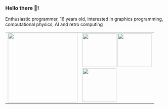 ### Hello there 👋!

Enthusiastic programmer, 16 years old, interested in graphics programming, computational physics, AI and retro computing

<table> 
   <tr> 
      <td><picture>
  <source
    srcset="https://leetcard.jacoblin.cool/Yilmaz04?theme=dark&font=Noto%20Sans%20Hanifi%20Rohingya&bg_color=0d1117&title_color=c7cfd8&text_color=979da3&border_color=30363d&ext=activity"
    media="(prefers-color-scheme: dark)"
  />
  <source
    srcset="https://leetcard.jacoblin.cool/Yilmaz04?theme=light&font=Noto%20Sans%20Hanifi%20Rohingya&ext=activity"
    media="(prefers-color-scheme: light), (prefers-color-scheme: no-preference)"
  />
  <img src="https://leetcard.jacoblin.cool/Yilmaz04?theme=dark&font=Noto%20Sans%20Hanifi%20Rohingya&bg_color=0d1117&title_color=c7cfd8&text_color=979da3&border_color=30363d&ext=activity" height="220px" />
</picture></td> 
      <td><div>
  <picture>
    <source
      srcset="https://github-readme-stats.vercel.app/api?username=Yilmaz4&custom_title=My%20GitHub%20stats&theme=dark&bg_color=101010&title_color=efefef&text_color=979da3&border_color=30363d&hide=issues,contribs&show_icons=true"
      media="(prefers-color-scheme: dark)"
    />
    <source
      srcset="https://github-readme-stats.vercel.app/api?username=Yilmaz4&custom_title=My%20GitHub%20stats&hide=issues,contribs&show_icons=true"
      media="(prefers-color-scheme: light), (prefers-color-scheme: no-preference)"
    />
    <img src="https://github-readme-stats.vercel.app/api?username=Yilmaz4&custom_title=My%20GitHub%20stats&hide=issues,contribs&show_icons=true" height="107px" />
  </picture>
  <picture>
    <source
      srcset="https://github-readme-stats.vercel.app/api/top-langs/?username=Yilmaz4&theme=dark&layout=compact&bg_color=101010&cache_seconds=1703&title_color=efefef&text_color=979da3&border_color=30363d&custom_title=My%20top%20languages&hide=tcl,html,Batchfile,Makefile,Objective-C,CMake,Cython"
      media="(prefers-color-scheme: dark)"
    />
    <source
      srcset="https://github-readme-stats.vercel.app/api/top-langs/?username=Yilmaz4&layout=compact&cache_seconds=1703&custom_title=My%20top%20languages&hide=tcl,html,Batchfile,Makefile,Objective-C,CMake,Cython"
      media="(prefers-color-scheme: light), (prefers-color-scheme: no-preference)"
    />
    <img src="https://github-readme-stats.vercel.app/api/top-langs/?username=Yilmaz4&layout=compact&cache_seconds=1703&custom_title=My%20top%20languages&hide=tcl,html,Batchfile,Makefile,Objective-C,CMake,Cython" height="107px" />
  </picture>
  <br>
  <picture>
    <source
      srcset="https://github-readme-stats.vercel.app/api/wakatime?username=Yilmaz4&show_icons=true&theme=dark&bg_color=101010&cache_seconds=57&title_color=efefef&text_color=979da3&border_color=30363d&include_all_commits=True&custom_title=My%20coding%20stats%20this%20week"
      media="(prefers-color-scheme: dark)"
    />
    <source
      srcset="https://github-readme-stats.vercel.app/api/wakatime?username=Yilmaz4&show_icons=true&cache_seconds=57&hide=markdown,text,other,html&include_all_commits=True&custom_title=My%20coding%20stats%20this%20week"
      media="(prefers-color-scheme: light), (prefers-color-scheme: no-preference)"
    />
    <img src="https://github-readme-stats.vercel.app/api/wakatime?username=Yilmaz4&show_icons=true&cache_seconds=50&hide=markdown,text,other,html&include_all_commits=True&custom_title=My%20coding%20stats%20this%20week" height="107px" />
  </picture>
</div></td> 
   </tr> 
</table> 







